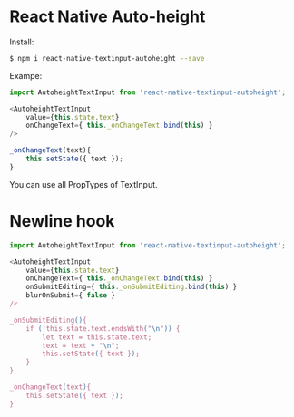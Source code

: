# React Native <TextInput> Auto-height

Install:
```sh
$ npm i react-native-textinput-autoheight --save
```
Exampe:
```javascript
import AutoheightTextInput from 'react-native-textinput-autoheight';

<AutoheightTextInput
    value={this.state.text}
    onChangeText={ this._onChangeText.bind(this) }
/>

_onChangeText(text){
    this.setState({ text });
}
```

You can use all PropTypes of TextInput.

# Newline hook

```javascript
import AutoheightTextInput from 'react-native-textinput-autoheight';

<AutoheightTextInput
    value={this.state.text}
    onChangeText={ this._onChangeText.bind(this) }
    onSubmitEditing={ this._onSubmitEditing.bind(this) }
    blurOnSubmit={ false }
/<

_onSubmitEditing(){
    if (!this.state.text.endsWith("\n")) {
        let text = this.state.text;
        text = text + "\n";
        this.setState({ text });
    }
}

_onChangeText(text){
    this.setState({ text });
}
```
